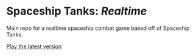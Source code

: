 # Spaceship Tanks: *Realtime*

Main repo for a realtime spaceship combat game based off of Spaceship Tanks.  

[Play the latest version](http://18patz.github.io/spaceshiptanks)

